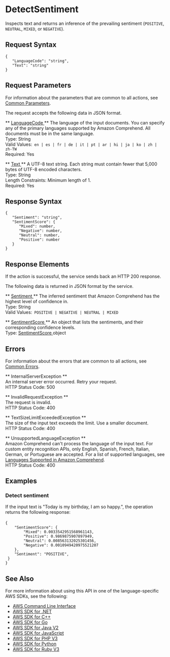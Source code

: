# DetectSentiment<a name="API_DetectSentiment"></a>

Inspects text and returns an inference of the prevailing sentiment \(`POSITIVE`, `NEUTRAL`, `MIXED`, or `NEGATIVE`\)\. 

## Request Syntax<a name="API_DetectSentiment_RequestSyntax"></a>

```
{
   "LanguageCode": "string",
   "Text": "string"
}
```

## Request Parameters<a name="API_DetectSentiment_RequestParameters"></a>

For information about the parameters that are common to all actions, see [Common Parameters](CommonParameters.md)\.

The request accepts the following data in JSON format\.

 ** [ LanguageCode ](#API_DetectSentiment_RequestSyntax) **   <a name="comprehend-DetectSentiment-request-LanguageCode"></a>
The language of the input documents\. You can specify any of the primary languages supported by Amazon Comprehend\. All documents must be in the same language\.  
Type: String  
Valid Values:` en | es | fr | de | it | pt | ar | hi | ja | ko | zh | zh-TW`   
Required: Yes

 ** [ Text ](#API_DetectSentiment_RequestSyntax) **   <a name="comprehend-DetectSentiment-request-Text"></a>
A UTF\-8 text string\. Each string must contain fewer that 5,000 bytes of UTF\-8 encoded characters\.  
Type: String  
Length Constraints: Minimum length of 1\.  
Required: Yes

## Response Syntax<a name="API_DetectSentiment_ResponseSyntax"></a>

```
{
   "Sentiment": "string",
   "SentimentScore": { 
      "Mixed": number,
      "Negative": number,
      "Neutral": number,
      "Positive": number
   }
}
```

## Response Elements<a name="API_DetectSentiment_ResponseElements"></a>

If the action is successful, the service sends back an HTTP 200 response\.

The following data is returned in JSON format by the service\.

 ** [ Sentiment ](#API_DetectSentiment_ResponseSyntax) **   <a name="comprehend-DetectSentiment-response-Sentiment"></a>
The inferred sentiment that Amazon Comprehend has the highest level of confidence in\.  
Type: String  
Valid Values:` POSITIVE | NEGATIVE | NEUTRAL | MIXED` 

 ** [ SentimentScore ](#API_DetectSentiment_ResponseSyntax) **   <a name="comprehend-DetectSentiment-response-SentimentScore"></a>
An object that lists the sentiments, and their corresponding confidence levels\.  
Type: [ SentimentScore ](API_SentimentScore.md) object

## Errors<a name="API_DetectSentiment_Errors"></a>

For information about the errors that are common to all actions, see [Common Errors](CommonErrors.md)\.

 ** InternalServerException **   
An internal server error occurred\. Retry your request\.  
HTTP Status Code: 500

 ** InvalidRequestException **   
The request is invalid\.  
HTTP Status Code: 400

 ** TextSizeLimitExceededException **   
The size of the input text exceeds the limit\. Use a smaller document\.  
HTTP Status Code: 400

 ** UnsupportedLanguageException **   
Amazon Comprehend can't process the language of the input text\. For custom entity recognition APIs, only English, Spanish, French, Italian, German, or Portuguese are accepted\. For a list of supported languages, see [Languages Supported in Amazon Comprehend](supported-languages.md)\.   
HTTP Status Code: 400

## Examples<a name="API_DetectSentiment_Examples"></a>

### Detect sentiment<a name="API_DetectSentiment_Example_1"></a>

If the input text is "Today is my birthday, I am so happy\.", the operation returns the following response:

#### <a name="w57aac41b5c92c15b3b5"></a>

```
{
    "SentimentScore": {
        "Mixed": 0.0033542951568961143,
        "Positive": 0.9869875907897949,
        "Neutral": 0.008563132025301456,
        "Negative": 0.0010949420975521207
    },
    "Sentiment": "POSITIVE",
 }   
}
```

## See Also<a name="API_DetectSentiment_SeeAlso"></a>

For more information about using this API in one of the language\-specific AWS SDKs, see the following:
+  [ AWS Command Line Interface](https://docs.aws.amazon.com/goto/aws-cli/comprehend-2017-11-27/DetectSentiment) 
+  [ AWS SDK for \.NET](https://docs.aws.amazon.com/goto/DotNetSDKV3/comprehend-2017-11-27/DetectSentiment) 
+  [ AWS SDK for C\+\+](https://docs.aws.amazon.com/goto/SdkForCpp/comprehend-2017-11-27/DetectSentiment) 
+  [ AWS SDK for Go](https://docs.aws.amazon.com/goto/SdkForGoV1/comprehend-2017-11-27/DetectSentiment) 
+  [ AWS SDK for Java V2](https://docs.aws.amazon.com/goto/SdkForJavaV2/comprehend-2017-11-27/DetectSentiment) 
+  [ AWS SDK for JavaScript](https://docs.aws.amazon.com/goto/AWSJavaScriptSDK/comprehend-2017-11-27/DetectSentiment) 
+  [ AWS SDK for PHP V3](https://docs.aws.amazon.com/goto/SdkForPHPV3/comprehend-2017-11-27/DetectSentiment) 
+  [ AWS SDK for Python](https://docs.aws.amazon.com/goto/boto3/comprehend-2017-11-27/DetectSentiment) 
+  [ AWS SDK for Ruby V3](https://docs.aws.amazon.com/goto/SdkForRubyV3/comprehend-2017-11-27/DetectSentiment) 